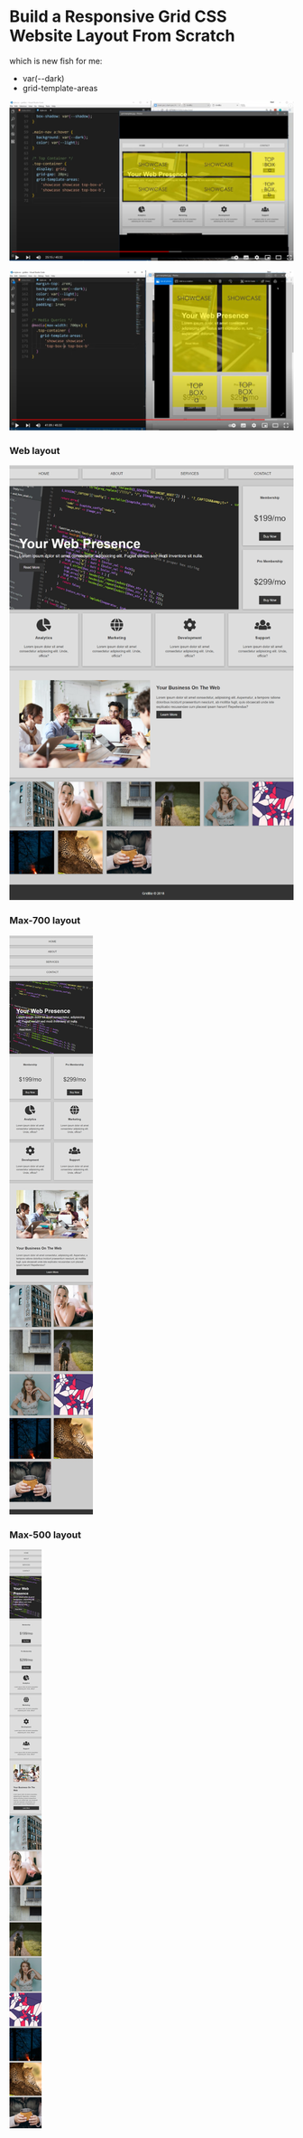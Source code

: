 # Build a Responsive Grid CSS Website Layout From Scratch

which is new fish for me:

- var(--dark)
- grid-template-areas

![web-grid-template-areas](https://github.com/HappyYYT/put-advice-into-practice/blob/main/01.Become%20a%20Foundational%20Frontend%20Developer/01.HTML%26CSS/07.Build%20a%20Responsive%20Grid%20CSS%20Website%20Layout%20From%20Scratch/img/1.grid-template-areas.png)

![mobile-grid-template-areas](https://github.com/HappyYYT/put-advice-into-practice/blob/main/01.Become%20a%20Foundational%20Frontend%20Developer/01.HTML%26CSS/07.Build%20a%20Responsive%20Grid%20CSS%20Website%20Layout%20From%20Scratch/img/2.mobile-grid-template-areas.png)

### Web layout

![web](https://github.com/HappyYYT/put-advice-into-practice/blob/main/01.Become%20a%20Foundational%20Frontend%20Developer/01.HTML%26CSS/07.Build%20a%20Responsive%20Grid%20CSS%20Website%20Layout%20From%20Scratch/img/web.png)

### Max-700 layout

![max-700](https://github.com/HappyYYT/put-advice-into-practice/blob/main/01.Become%20a%20Foundational%20Frontend%20Developer/01.HTML%26CSS/07.Build%20a%20Responsive%20Grid%20CSS%20Website%20Layout%20From%20Scratch/img/max-700.png)

### Max-500 layout

![max-500](https://github.com/HappyYYT/put-advice-into-practice/blob/main/01.Become%20a%20Foundational%20Frontend%20Developer/01.HTML%26CSS/07.Build%20a%20Responsive%20Grid%20CSS%20Website%20Layout%20From%20Scratch/img/max-500.png)
